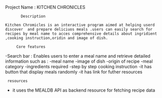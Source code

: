  Project Name : KITCHEN CHRONICLES
    
           Description

    Kitchen Chromicles is an interactive program aimed at helping userd discover  and prepare deliciuos meals .users can easily search for recipes by meal name to acces comprehensive details about ingridient ,cooking instruction,oridin and image of dish.

         Core features

 -Search bar : Enables users to enter a meal name and retrieve detailed information such as :
                   -meal name
                   -image of dish 
                   -origin of recipe
                   -meal category
                   -ingredients required
                   -step by step cooking instruction
 -it has button that display meals randomly
 -it has link for futher resources                  


     resources

 - it uses the MEALDB API as backend resource for fetching recipe data
